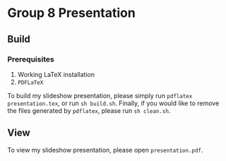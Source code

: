 # Group 8 Presentation

## Build

### Prerequisites
1. Working LaTeX installation
2. `PDFLaTeX`

To build my slideshow presentation, please simply run `pdflatex presentation.tex`, or run `sh build.sh`. Finally, if you would like to remove the files generated by `pdflatex`, please run `sh clean.sh`.

## View

To view my slideshow presentation, please open `presentation.pdf`.
